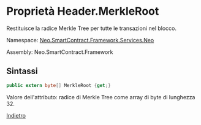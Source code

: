 # Proprietà Header.MerkleRoot 

Restituisce la radice Merkle Tree per tutte le transazioni nel blocco.

Namespace: [Neo.SmartContract.Framework.Services.Neo](../../neo.md)

Assembly: Neo.SmartContract.Framework

## Sintassi

```c#
public extern byte[] MerkleRoot {get;}
```

Valore dell'attributo: radice di Merkle Tree come array di byte di lunghezza 32.


[Indietro](../header.md)
